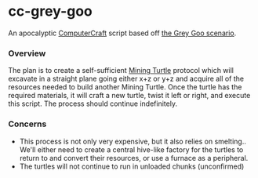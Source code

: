 # cc-grey-goo
An apocalyptic [ComputerCraft](http://www.computercraft.info/wiki/Main_Page) script based off [the Grey Goo scenario](https://en.wikipedia.org/wiki/Grey_goo).


### Overview
The plan is to create a self-sufficient [Mining Turtle](http://www.computercraft.info/wiki/Turtle) protocol which will excavate in a straight plane going either x+z or y+z and acquire all of the resources needed to build another Mining Turtle. Once the turtle has the required materials, it will craft a new turtle, twist it left or right, and execute this script. The process should continue indefinitely.

### Concerns
* This process is not only very expensive, but it also relies on smelting.. We'll either need to create a central hive-like factory for the turtles to return to and convert their resources, or use a furnace as a peripheral.
* The turtles will not continue to run in unloaded chunks (unconfirmed)
